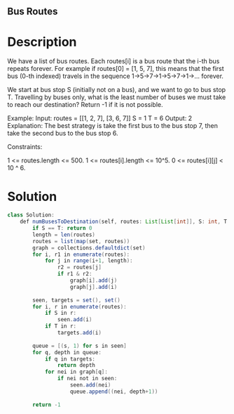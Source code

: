 Bus Routes
---

# Description
We have a list of bus routes. Each routes[i] is a bus route that the i-th bus repeats forever. For example if routes[0] = [1, 5, 7], this means that the first bus (0-th indexed) travels in the sequence 1->5->7->1->5->7->1->... forever.

We start at bus stop S (initially not on a bus), and we want to go to bus stop T. Travelling by buses only, what is the least number of buses we must take to reach our destination? Return -1 if it is not possible.

Example:
Input: 
routes = [[1, 2, 7], [3, 6, 7]]
S = 1
T = 6
Output: 2
Explanation: 
The best strategy is take the first bus to the bus stop 7, then take the second bus to the bus stop 6.
 

Constraints:

1 <= routes.length <= 500.
1 <= routes[i].length <= 10^5.
0 <= routes[i][j] < 10 ^ 6.

# Solution
```java
class Solution:
    def numBusesToDestination(self, routes: List[List[int]], S: int, T: int) -> int:
        if S == T: return 0
        length = len(routes)
        routes = list(map(set, routes))
        graph = collections.defaultdict(set)
        for i, r1 in enumerate(routes):
            for j in range(i+1, length):
                r2 = routes[j]
                if r1 & r2:
                    graph[i].add(j)
                    graph[j].add(i)
                    
        seen, targets = set(), set()
        for i, r in enumerate(routes):
            if S in r:
                seen.add(i)
            if T in r:
                targets.add(i)
                
        queue = [(s, 1) for s in seen]
        for q, depth in queue:
            if q in targets:
                return depth
            for nei in graph[q]:
                if nei not in seen:
                    seen.add(nei)
                    queue.append((nei, depth+1))
                    
        return -1
```
